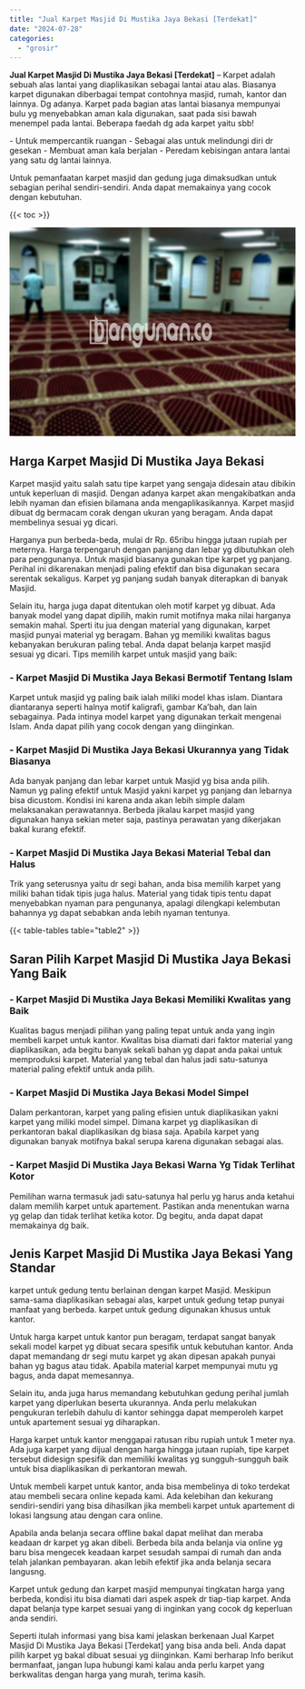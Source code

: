```yaml
---
title: "Jual Karpet Masjid Di Mustika Jaya Bekasi [Terdekat]"
date: "2024-07-28"
categories: 
  - "grosir"
---
```


**Jual Karpet Masjid Di Mustika Jaya Bekasi \[Terdekat\]** – Karpet adalah sebuah alas lantai yang diaplikasikan sebagai lantai atau alas. Biasanya karpet digunakan diberbagai tempat contohnya masjid, rumah, kantor dan lainnya. Dg adanya. Karpet pada bagian atas lantai biasanya mempunyai bulu yg menyebabkan aman kala digunakan, saat pada sisi bawah menempel pada lantai. Beberapa faedah dg ada karpet yaitu sbb!

\- Untuk mempercantik ruangan - Sebagai alas untuk melindungi diri dr gesekan - Membuat aman kala berjalan - Peredam kebisingan antara lantai yang satu dg lantai lainnya.

Untuk pemanfaatan karpet masjid dan gedung juga dimaksudkan untuk sebagian perihal sendiri-sendiri. Anda dapat memakainya yang cocok dengan kebutuhan.

{{< toc >}}

![Jual Karpet Masjid Di Mustika Jaya Bekasi [Terdekat]](/images/grosir-karpet-murah-63.png)

## Harga Karpet Masjid Di Mustika Jaya Bekasi

Karpet masjid yaitu salah satu tipe karpet yang sengaja didesain atau dibikin untuk keperluan di masjid. Dengan adanya karpet akan mengakibatkan anda lebih nyaman dan efisien bilamana anda mengaplikasikannya. Karpet masjid dibuat dg bermacam corak dengan ukuran yang beragam. Anda dapat membelinya sesuai yg dicari.

Harganya pun berbeda-beda, mulai dr Rp. 65ribu hingga jutaan rupiah per meternya. Harga terpengaruh dengan panjang dan lebar yg dibutuhkan oleh para penggunanya. Untuk masjid biasanya gunakan tipe karpet yg panjang. Perihal ini dikarenakan menjadi paling efektif dan bisa digunakan secara serentak sekaligus. Karpet yg panjang sudah banyak diterapkan di banyak Masjid.

Selain itu, harga juga dapat ditentukan oleh motif karpet yg dibuat. Ada banyak model yang dapat dipilih, makin rumit motifnya maka nilai harganya semakin mahal. Sperti itu jua dengan material yang digunakan, karpet masjid punyai material yg beragam. Bahan yg memiliki kwalitas bagus kebanyakan berukuran paling tebal. Anda dapat belanja karpet masjid sesuai yg dicari. Tips memilih karpet untuk masjid yang baik:

### \- Karpet Masjid Di Mustika Jaya Bekasi Bermotif Tentang Islam

Karpet untuk masjid yg paling baik ialah miliki model khas islam. Diantara diantaranya seperti halnya motif kaligrafi, gambar Ka’bah, dan lain sebagainya. Pada intinya model karpet yang digunakan terkait mengenai Islam. Anda dapat pilih yang cocok dengan yang diinginkan.

### \- Karpet Masjid Di Mustika Jaya Bekasi Ukurannya yang Tidak Biasanya

Ada banyak panjang dan lebar karpet untuk Masjid yg bisa anda pilih. Namun yg paling efektif untuk Masjid yakni karpet yg panjang dan lebarnya bisa dicustom. Kondisi ini karena anda akan lebih simple dalam melaksanakan perawatannya. Berbeda jikalau karpet masjid yang digunakan hanya sekian meter saja, pastinya perawatan yang dikerjakan bakal kurang efektif.

### \- Karpet Masjid Di Mustika Jaya Bekasi Material Tebal dan Halus

Trik yang seterusnya yaitu dr segi bahan, anda bisa memilih karpet yang miliki bahan tidak tipis juga halus. Material yang tidak tipis tentu dapat menyebabkan nyaman para pengunanya, apalagi dilengkapi kelembutan bahannya yg dapat sebabkan anda lebih nyaman tentunya.

{{< table-tables table="table2" >}}

## Saran Pilih Karpet Masjid Di Mustika Jaya Bekasi Yang Baik

### \- Karpet Masjid Di Mustika Jaya Bekasi Memiliki Kwalitas yang Baik

Kualitas bagus menjadi pilihan yang paling tepat untuk anda yang ingin membeli karpet untuk kantor. Kwalitas bisa diamati dari faktor material yang diaplikasikan, ada begitu banyak sekali bahan yg dapat anda pakai untuk memproduksi karpet. Material yang tebal dan halus jadi satu-satunya material paling efektif untuk anda pilih.

### \- Karpet Masjid Di Mustika Jaya Bekasi Model Simpel

Dalam perkantoran, karpet yang paling efisien untuk diaplikasikan yakni karpet yang miliki model simpel. Dimana karpet yg diaplikasikan di perkantoran bakal diaplikasikan dg biasa saja. Apabila karpet yang digunakan banyak motifnya bakal serupa karena digunakan sebagai alas.

### \- Karpet Masjid Di Mustika Jaya Bekasi Warna Yg Tidak Terlihat Kotor

Pemilihan warna termasuk jadi satu-satunya hal perlu yg harus anda ketahui dalam memilih karpet untuk apartement. Pastikan anda menentukan warna yg gelap dan tidak terlihat ketika kotor. Dg begitu, anda dapat dapat memakainya dg baik.

## Jenis Karpet Masjid Di Mustika Jaya Bekasi Yang Standar

karpet untuk gedung tentu berlainan dengan karpet Masjid. Meskipun sama-sama diaplikasikan sebagai alas, karpet untuk gedung tetap punyai manfaat yang berbeda. karpet untuk gedung digunakan khusus untuk kantor.

Untuk harga karpet untuk kantor pun beragam, terdapat sangat banyak sekali model karpet yg dibuat secara spesifik untuk kebutuhan kantor. Anda dapat memandang dr segi mutu karpet yg akan dipesan apakah punyai bahan yg bagus atau tidak. Apabila material karpet mempunyai mutu yg bagus, anda dapat memesannya.

Selain itu, anda juga harus memandang kebutuhkan gedung perihal jumlah karpet yang diperlukan beserta ukurannya. Anda perlu melakukan pengukuran terlebih dahulu di kantor sehingga dapat memperoleh karpet untuk apartement sesuai yg diharapkan.

Harga karpet untuk kantor menggapai ratusan ribu rupiah untuk 1 meter nya. Ada juga karpet yang dijual dengan harga hingga jutaan rupiah, tipe karpet tersebut didesign spesifik dan memiliki kwalitas yg sungguh-sungguh baik untuk bisa diaplikasikan di perkantoran mewah.

Untuk membeli karpet untuk kantor, anda bisa membelinya di toko terdekat atau membeli secara online kepada kami. Ada kelebihan dan kekurang sendiri-sendiri yang bisa dihasilkan jika membeli karpet untuk apartement di lokasi langsung atau dengan cara online.

Apabila anda belanja secara offline bakal dapat melihat dan meraba keadaan dr karpet yg akan dibeli. Berbeda bila anda belanja via online yg baru bisa mengecek keadaan karpet sesudah sampai di rumah dan anda telah jalankan pembayaran. akan lebih efektif jika anda belanja secara langusng.

Karpet untuk gedung dan karpet masjid mempunyai tingkatan harga yang berbeda, kondisi itu bisa diamati dari aspek aspek dr tiap-tiap karpet. Anda dapat belanja type karpet sesuai yang di inginkan yang cocok dg keperluan anda sendiri.

Seperti itulah informasi yang bisa kami jelaskan berkenaan Jual Karpet Masjid Di Mustika Jaya Bekasi \[Terdekat\] yang bisa anda beli. Anda dapat pilih karpet yg bakal dibuat sesuai yg diinginkan. Kami berharap Info berikut bermanfaat, jangan lupa hubungi kami kalau anda perlu karpet yang berkwalitas dengan harga yang murah, terima kasih.
